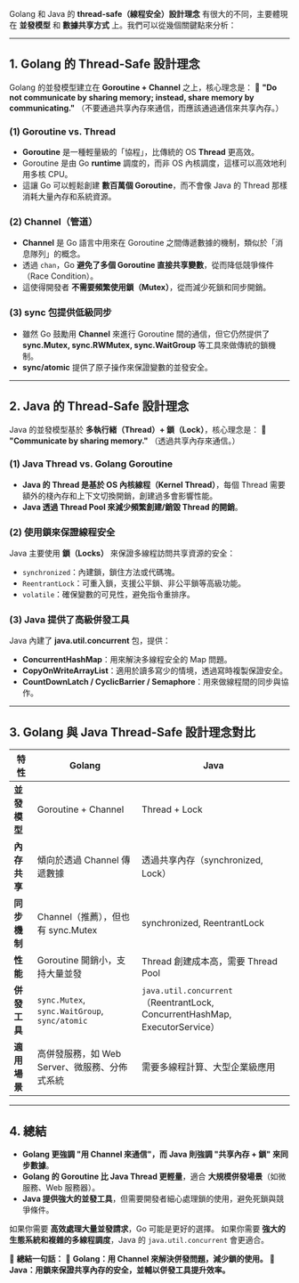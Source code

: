 Golang 和 Java 的 **thread-safe（線程安全）設計理念** 有很大的不同，主要體現在 **並發模型** 和 **數據共享方式** 上。我們可以從幾個關鍵點來分析：

---

## **1. Golang 的 Thread-Safe 設計理念**
Golang 的並發模型建立在 **Goroutine + Channel** 之上，核心理念是：
🔹 **"Do not communicate by sharing memory; instead, share memory by communicating."**
（不要通過共享內存來通信，而應該通過通信來共享內存。）

### **(1) Goroutine vs. Thread**
- **Goroutine** 是一種輕量級的「協程」，比傳統的 OS **Thread** 更高效。
- Goroutine 是由 Go **runtime** 調度的，而非 OS 內核調度，這樣可以高效地利用多核 CPU。
- 這讓 Go 可以輕鬆創建 **數百萬個 Goroutine**，而不會像 Java 的 Thread 那樣消耗大量內存和系統資源。

### **(2) Channel（管道）**
- **Channel** 是 Go 語言中用來在 Goroutine 之間傳遞數據的機制，類似於「消息隊列」的概念。
- 透過 `chan`，Go **避免了多個 Goroutine 直接共享變數**，從而降低競爭條件（Race Condition）。
- 這使得開發者 **不需要頻繁使用鎖（Mutex）**，從而減少死鎖和同步開銷。

### **(3) sync 包提供低級同步**
- 雖然 Go 鼓勵用 **Channel** 來進行 Goroutine 間的通信，但它仍然提供了 **sync.Mutex, sync.RWMutex, sync.WaitGroup** 等工具來做傳統的鎖機制。
- **sync/atomic** 提供了原子操作來保證變數的並發安全。

---

## **2. Java 的 Thread-Safe 設計理念**
Java 的並發模型基於 **多執行緒（Thread）+ 鎖（Lock）**，核心理念是：
🔹 **"Communicate by sharing memory."**
（透過共享內存來通信。）

### **(1) Java Thread vs. Golang Goroutine**
- **Java 的 Thread 是基於 OS 內核線程（Kernel Thread）**，每個 Thread 需要額外的棧內存和上下文切換開銷，創建過多會影響性能。
- **Java 透過 Thread Pool 來減少頻繁創建/銷毀 Thread 的開銷**。

### **(2) 使用鎖來保證線程安全**
Java 主要使用 **鎖（Locks）** 來保證多線程訪問共享資源的安全：
- `synchronized`：內建鎖，鎖住方法或代碼塊。
- `ReentrantLock`：可重入鎖，支援公平鎖、非公平鎖等高級功能。
- `volatile`：確保變數的可見性，避免指令重排序。

### **(3) Java 提供了高級併發工具**
Java 內建了 **java.util.concurrent** 包，提供：
- **ConcurrentHashMap**：用來解決多線程安全的 Map 問題。
- **CopyOnWriteArrayList**：適用於讀多寫少的情境，透過寫時複製保證安全。
- **CountDownLatch / CyclicBarrier / Semaphore**：用來做線程間的同步與協作。

---

## **3. Golang 與 Java Thread-Safe 設計理念對比**
| 特性 | Golang | Java |
|------|--------|------|
| **並發模型** | Goroutine + Channel | Thread + Lock |
| **內存共享** | 傾向於透過 Channel 傳遞數據 | 透過共享內存（synchronized, Lock） |
| **同步機制** | Channel（推薦），但也有 sync.Mutex | synchronized, ReentrantLock |
| **性能** | Goroutine 開銷小，支持大量並發 | Thread 創建成本高，需要 Thread Pool |
| **併發工具** | `sync.Mutex`, `sync.WaitGroup`, `sync/atomic` | `java.util.concurrent`（ReentrantLock, ConcurrentHashMap, ExecutorService） |
| **適用場景** | 高併發服務，如 Web Server、微服務、分佈式系統 | 需要多線程計算、大型企業級應用 |

---

## **4. 總結**
- **Golang 更強調 "用 Channel 來通信"，而 Java 則強調 "共享內存 + 鎖" 來同步數據**。
- **Golang 的 Goroutine 比 Java Thread 更輕量**，適合 **大規模併發場景**（如微服務、Web 服務器）。
- **Java 提供強大的並發工具**，但需要開發者細心處理鎖的使用，避免死鎖與競爭條件。

如果你需要 **高效處理大量並發請求**，Go 可能是更好的選擇。
如果你需要 **強大的生態系統和複雜的多線程調度**，Java 的 `java.util.concurrent` 會更適合。

🚀 **總結一句話：**
🔹 **Golang：用 Channel 來解決併發問題，減少鎖的使用。**
🔹 **Java：用鎖來保證共享內存的安全，並輔以併發工具提升效率。**